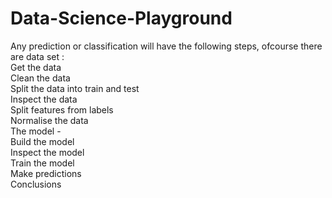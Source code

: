 # Data-Science-Playground
Any prediction or classification will have the following steps, ofcourse there are data set :<br/>
Get the data<br/>
Clean the data<br/>
Split the data into train and test<br/>
Inspect the data<br/>
Split features from labels<br/>
Normalise the data <br/>
The model - <br/>
Build the model<br/>
Inspect the model<br/>
Train the model<br/>
Make predictions<br/>
Conclusions
